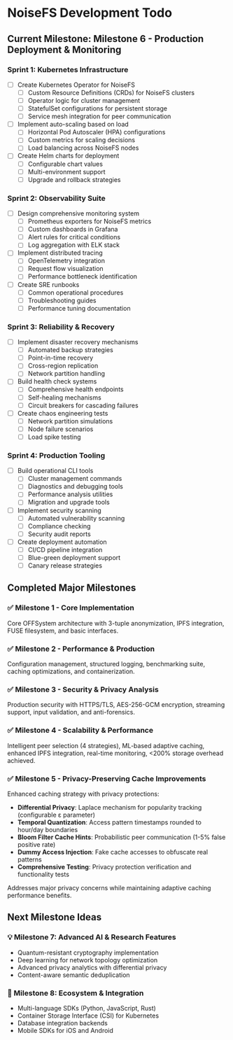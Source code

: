 # NoiseFS Development Todo

## Current Milestone: Milestone 6 - Production Deployment & Monitoring

### Sprint 1: Kubernetes Infrastructure
- [ ] Create Kubernetes Operator for NoiseFS
  - [ ] Custom Resource Definitions (CRDs) for NoiseFS clusters
  - [ ] Operator logic for cluster management
  - [ ] StatefulSet configurations for persistent storage
  - [ ] Service mesh integration for peer communication
- [ ] Implement auto-scaling based on load
  - [ ] Horizontal Pod Autoscaler (HPA) configurations
  - [ ] Custom metrics for scaling decisions
  - [ ] Load balancing across NoiseFS nodes
- [ ] Create Helm charts for deployment
  - [ ] Configurable chart values
  - [ ] Multi-environment support
  - [ ] Upgrade and rollback strategies

### Sprint 2: Observability Suite
- [ ] Design comprehensive monitoring system
  - [ ] Prometheus exporters for NoiseFS metrics
  - [ ] Custom dashboards in Grafana
  - [ ] Alert rules for critical conditions
  - [ ] Log aggregation with ELK stack
- [ ] Implement distributed tracing
  - [ ] OpenTelemetry integration
  - [ ] Request flow visualization
  - [ ] Performance bottleneck identification
- [ ] Create SRE runbooks
  - [ ] Common operational procedures
  - [ ] Troubleshooting guides
  - [ ] Performance tuning documentation

### Sprint 3: Reliability & Recovery
- [ ] Implement disaster recovery mechanisms
  - [ ] Automated backup strategies
  - [ ] Point-in-time recovery
  - [ ] Cross-region replication
  - [ ] Network partition handling
- [ ] Build health check systems
  - [ ] Comprehensive health endpoints
  - [ ] Self-healing mechanisms
  - [ ] Circuit breakers for cascading failures
- [ ] Create chaos engineering tests
  - [ ] Network partition simulations
  - [ ] Node failure scenarios
  - [ ] Load spike testing

### Sprint 4: Production Tooling
- [ ] Build operational CLI tools
  - [ ] Cluster management commands
  - [ ] Diagnostics and debugging tools
  - [ ] Performance analysis utilities
  - [ ] Migration and upgrade tools
- [ ] Implement security scanning
  - [ ] Automated vulnerability scanning
  - [ ] Compliance checking
  - [ ] Security audit reports
- [ ] Create deployment automation
  - [ ] CI/CD pipeline integration
  - [ ] Blue-green deployment support
  - [ ] Canary release strategies

## Completed Major Milestones

### ✅ Milestone 1 - Core Implementation
Core OFFSystem architecture with 3-tuple anonymization, IPFS integration, FUSE filesystem, and basic interfaces.

### ✅ Milestone 2 - Performance & Production
Configuration management, structured logging, benchmarking suite, caching optimizations, and containerization.

### ✅ Milestone 3 - Security & Privacy Analysis
Production security with HTTPS/TLS, AES-256-GCM encryption, streaming support, input validation, and anti-forensics.

### ✅ Milestone 4 - Scalability & Performance
Intelligent peer selection (4 strategies), ML-based adaptive caching, enhanced IPFS integration, real-time monitoring, <200% storage overhead achieved.

### ✅ Milestone 5 - Privacy-Preserving Cache Improvements
Enhanced caching strategy with privacy protections:
- **Differential Privacy**: Laplace mechanism for popularity tracking (configurable ε parameter)
- **Temporal Quantization**: Access pattern timestamps rounded to hour/day boundaries
- **Bloom Filter Cache Hints**: Probabilistic peer communication (1-5% false positive rate)
- **Dummy Access Injection**: Fake cache accesses to obfuscate real patterns
- **Comprehensive Testing**: Privacy protection verification and functionality tests

Addresses major privacy concerns while maintaining adaptive caching performance benefits.

## Next Milestone Ideas

### 💡 Milestone 7: Advanced AI & Research Features
- Quantum-resistant cryptography implementation
- Deep learning for network topology optimization
- Advanced privacy analytics with differential privacy
- Content-aware semantic deduplication

### 🔌 Milestone 8: Ecosystem & Integration
- Multi-language SDKs (Python, JavaScript, Rust)
- Container Storage Interface (CSI) for Kubernetes
- Database integration backends
- Mobile SDKs for iOS and Android